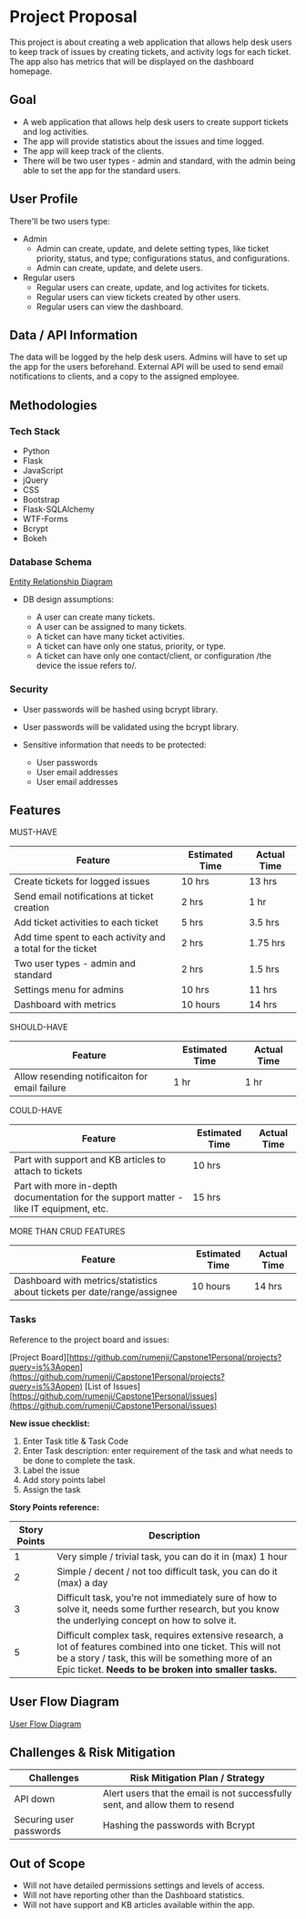 # Project Proposal

This project is about creating a web application that allows help desk users to keep track of issues by creating tickets, and activity logs for each ticket.
The app also has metrics that will be displayed on the dashboard homepage.

## Goal

- A web application that allows help desk users to create support tickets and log activities. 
- The app will provide statistics about the issues and time logged. 
- The app will keep track of the clients.
- There will be two user types - admin and standard, with the admin being able to set the app for the standard users.

## User Profile

There'll be two users type:
- Admin
  - Admin can create, update, and delete setting types, like ticket priority, status, and type; configurations status, and configurations.
  - Admin can create, update, and delete users.
- Regular users
  - Regular users can create, update, and log activites for tickets.
  - Regular users can view tickets created by other users.
  - Regular users can view the dashboard.

## Data / API Information

The data will be logged by the help desk users.
Admins will have to set up the app for the users beforehand.
External API will be used to send email notifications to clients, and a copy to the assigned employee.

## Methodologies

### Tech Stack

- Python
- Flask
- JavaScript
- jQuery
- CSS
- Bootstrap
- Flask-SQLAlchemy
- WTF-Forms
- Bcrypt
- Bokeh

### Database Schema

[Entity Relationship Diagram](DatabaseDiagram.jpeg)

- DB design assumptions:

  - A user can create many tickets.
  - A user can be assigned to many tickets.
  - A ticket can have many ticket activities.
  - A ticket can have only one status, priority, or type.
  - A ticket can have only one contact/client, or configuration /the device the issue refers to/.

### Security

  - User passwords will be hashed using bcrypt library.
  - User passwords will be validated using the bcrypt library.

- Sensitive information that needs to be protected:

  - User passwords
  - User email addresses
  - User email addresses

## Features


MUST-HAVE

| Feature | Estimated Time | Actual Time |
| ------- | -------------- | ----------- |
| Create tickets for logged issues       |  10 hrs          | 13 hrs       |
| Send email notifications at ticket creation | 2 hrs | 1 hr |
| Add ticket activities to each ticket | 5 hrs | 3.5 hrs |
| Add time spent to each activity and a total for the ticket | 2 hrs | 1.75 hrs |
| Two user types - admin and standard | 2 hrs | 1.5 hrs |
| Settings menu for admins | 10 hrs | 11 hrs |
| Dashboard with metrics | 10 hours | 14 hrs |


SHOULD-HAVE

| Feature | Estimated Time | Actual Time |
| ------- | -------------- | ----------- |
| Allow resending notificaiton for email failure| 1 hr | 1 hr |


COULD-HAVE

| Feature | Estimated Time | Actual Time |
| ------- | -------------- | ----------- |
| Part with support and KB articles to attach to tickets     | 10 hrs          |        |
| Part with more in-depth documentation for the support matter - like IT equipment, etc. | 15 hrs | |

MORE THAN CRUD FEATURES

| Feature | Estimated Time | Actual Time |
| ------- | -------------- | ----------- |
| Dashboard with metrics/statistics about tickets per date/range/assignee | 10 hours | 14 hrs |

### Tasks

Reference to the project board and issues:

[Project Board][https://github.com/rumenji/Capstone1Personal/projects?query=is%3Aopen](https://github.com/rumenji/Capstone1Personal/projects?query=is%3Aopen)
[List of Issues][https://github.com/rumenji/Capstone1Personal/issues](https://github.com/rumenji/Capstone1Personal/issues)

**New issue checklist:**

1. Enter Task title & Task Code
2. Enter Task description: enter requirement of the task and what needs to be done to complete the task.
3. Label the issue
4. Add story points label
5. Assign the task


**Story Points reference:**

| Story Points | Description                                                                                                                                                                                                              |
|--------------|--------------------------------------------------------------------------------------------------------------------------------------------------------------------------------------------------------------------------|
| 1            | Very simple / trivial task, you can do it in (max) 1 hour                                                                                                                                                                |
| 2            | Simple / decent / not too difficult task, you can do it (max) a day                                                                                                                                                      |
| 3            | Difficult task, you’re not immediately sure of how to solve it, needs some further research, but you know the underlying concept on how to solve it.                                                                     |
| 5            | Difficult complex task, requires extensive research, a lot of features combined into one ticket. This will not be a story / task, this will be something more of an Epic ticket.  **Needs to be broken into smaller tasks.** |

## User Flow Diagram


[User Flow Diagram](Cap1UserFlow.png)



## Challenges & Risk Mitigation


| Challenges     | Risk Mitigation Plan / Strategy |
| -------------- | ------------------------------- |
| API down       | Alert users that the email is not successfully sent, and allow them to resend |
| Securing user passwords       | Hashing the passwords with Bcrypt |

## Out of Scope


- Will not have detailed permissions settings and levels of access.
- Will not have reporting other than the Dashboard statistics.
- Will not have support and KB articles available within the app.
